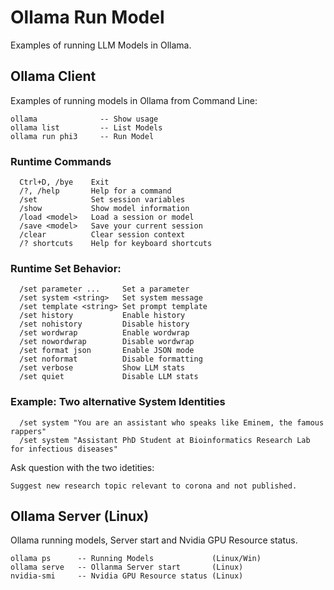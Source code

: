 # Ollama Run Model
Examples of running LLM Models in Ollama.
## Ollama Client
Examples of running models in Ollama from Command Line:
```
ollama              -- Show usage
ollama list         -- List Models
ollama run phi3     -- Run Model
```
### Runtime Commands
```
  Ctrl+D, /bye    Exit
  /?, /help       Help for a command
  /set            Set session variables
  /show           Show model information
  /load <model>   Load a session or model
  /save <model>   Save your current session
  /clear          Clear session context
  /? shortcuts    Help for keyboard shortcuts
```
### Runtime Set Behavior:
```
  /set parameter ...     Set a parameter
  /set system <string>   Set system message
  /set template <string> Set prompt template
  /set history           Enable history
  /set nohistory         Disable history
  /set wordwrap          Enable wordwrap
  /set nowordwrap        Disable wordwrap
  /set format json       Enable JSON mode
  /set noformat          Disable formatting
  /set verbose           Show LLM stats
  /set quiet             Disable LLM stats
```
### Example: Two alternative System Identities
```
  /set system "You are an assistant who speaks like Eminem, the famous rappers"
  /set system "Assistant PhD Student at Bioinformatics Research Lab for infectious diseases"
```
Ask question with the two idetities:
```
Suggest new research topic relevant to corona and not published.
```
## Ollama Server (Linux)
Ollama running models, Server start and Nvidia GPU Resource status.
```
ollama ps      -- Running Models             (Linux/Win)
ollama serve   -- Ollanma Server start       (Linux)
nvidia-smi     -- Nvidia GPU Resource status (Linux)
```
